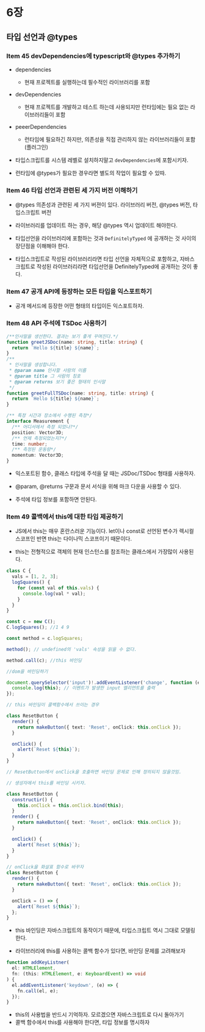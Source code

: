 # 6장

## 타입 선언과 @types

### Item 45 devDependencies에 typescript와 @types 추가하기

- dependencies

  - 현재 프로젝트를 실행하는데 필수적인 라이브러리를 포함

- devDependencies

  - 현재 프로젝트를 개발하고 테스트 하는데 사용되지만 런타임에는 필요 없는 라이브러리들이 포함

- peeerDependencies

  - 런타임에 필요하긴 하지만, 의존성을 직접 관리하지 않는 라이브러리들이 포함 (플러그인)

- 타입스크립트를 시스템 레벨로 설치하지말고 `devDependencies`에 포함시키자.
- 런타임에 @types가 필요한 경우라면 별도의 작업이 필요할 수 있따.

### Item 46 타입 선언과 관련된 세 가지 버전 이해하기

- @types 의존성과 관련된 세 가지 버젼이 있다. 라이브러리 버전, @types 버전, 타입스크립트 버전

- 라이브러리를 업데이트 하는 경우, 해당 @types 역시 업데이트 해야한다.

- 타입선언을 라이브러리에 포함하는 것과 `DefinitelyTyped` 에 공개하는 것 사이의 장단점을 이해해야 한다.

- 타입스크립트로 작성된 라이브러리라면 타입 선언을 자체적으로 포함하고, 자바스크립트로 작성된 라이브러리라면 타입선언을
  DefinitelyTyped에 공개하는 것이 좋다.

### Item 47 공개 API에 등장하는 모든 타입을 익스포트하기

- 공개 메서드에 등장한 어떤 형태의 타입이든 익스포트하자.

### Item 48 API 주석에 TSDoc 사용하기

```ts
/**인사말을 생선한다. 결과는 보기 좋게 꾸며진다.*/
function greetJSDoc(name: string, title: string) {
  return `Hello ${title} ${name}`;
}
/**
 * 인사말을 생성합니다.
 * @param name 인사할 사람의 이름
 * @param title 그 사람의 칭호
 * @param returns 보기 좋은 형태의 인사말
 */
function greetFullTSDoc(name: string, title: string) {
  return `Hello ${title} ${name}`;
}

/** 특정 시간과 장소에서 수행된 측정*/
interface Measurement {
  /** 어디서에서 측정 되었나?*/
  position: Vector3D;
  /** 언제 측정되었는지?*/
  time: number;
  /** 측정된 운동량*/
  momentum: Vector3D;
}
```

- 익스포트된 함수, 클래스 타입에 주석을 달 때는 JSDoc/TSDoc 형태를 사용하자.

- @param, @returns 구문과 문서 서식을 위해 마크 다운을 사용할 수 있다.

- 주석에 타입 정보를 포함하면 안된다.

### Item 49 콜백에서 this에 대한 타입 제공하기

- JS에서 this는 매우 혼란스러운 기능이다. let이나 const로 선언된 변수가 렉시컬 스코프인 반면
  this는 다이나믹 스코프이기 때문이다.

- this는 전형적으로 객체의 현재 인스턴스를 참조하는 클래스에서 가장많이 사용된다.

```ts
class C {
  vals = [1, 2, 3];
  logSquares() {
    for (const val of this.vals) {
      console.log(val * val);
    }
  }
}

const c = new C();
C.logSquares(); //1 4 9

const method = c.logSquares;

method(); // undefined의 'vals' 속성을 읽을 수 없다.

method.call(c); //this 바인딩

//dom을 바인딩하기

document.querySelector('input')!.addEventListener('change', function (e) {
  console.log(this); // 이벤트가 발생한 input 엘리먼트를 출력
});

// this 바인딩이 콜백함수에서 쓰이는 경우

class ResetButton {
  render() {
    return makeButton({ text: 'Reset', onClick: this.onClick });
  }

  onClick() {
    alert(`Reset ${this}`);
  }
}

// ResetButton에서 onClick을 호출하면 바인딩 문제로 인해 정의되지 않을것임.

// 생성자에서 this를 바인딩 시키자.

class ResetButton {
  constructir() {
    this.onClick = this.onClick.bind(this);
  }
  render() {
    return makeButton({ text: 'Reset', onClick: this.onClick });
  }

  onClick() {
    alert(`Reset ${this}`);
  }
}

// onClick을 화살표 함수로 바꾸자
class ResetButton {
  render() {
    return makeButton({ text: 'Reset', onClick: this.onClick });
  }

  onClick = () => {
    alert(`Reset ${this}`);
  };
}
```

- this 바인딩은 자바스크립트의 동작이기 때문에, 타입스크립트 역시 그대로 모델링한다.

- 라이브러리에 this를 사용하는 콜백 함수가 있다면, 바인딩 문제를 고려해보자

```ts
function addKeyListner(
  el: HTMLElement,
  fn: (this: HTMLElement, e: KeyboardEvent) => void
) {
  el.addEventListener('keydown', (e) => {
    fn.call(el, e);
  });
}
```

- this의 사용법을 반드시 기억하자. 모르겠으면 자바스크립트로 다시 돌아가기
- 콜백 함수에서 this를 사용해야 한다면, 타입 정보를 명시하자
